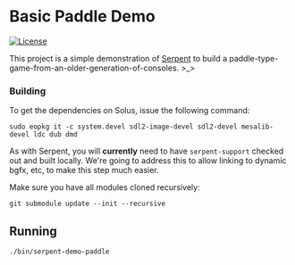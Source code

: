 # Basic Paddle Demo

[![License](https://img.shields.io/badge/License-ZLib-blue.svg)](https://opensource.org/licenses/ZLib)

This project is a simple demonstration of [Serpent](https://github.com/lispysnake/serpent) to build a
paddle-type-game-from-an-older-generation-of-consoles. >_>

### Building

To get the dependencies on Solus, issue the following command:

    sudo eopkg it -c system.devel sdl2-image-devel sdl2-devel mesalib-devel ldc dub dmd

As with Serpent, you will **currently** need to have `serpent-support` checked out and built locally.
We're going to address this to allow linking to dynamic bgfx, etc, to make this step much easier.

Make sure you have all modules cloned recursively:

    git submodule update --init --recursive

## Running

    ./bin/serpent-demo-paddle
